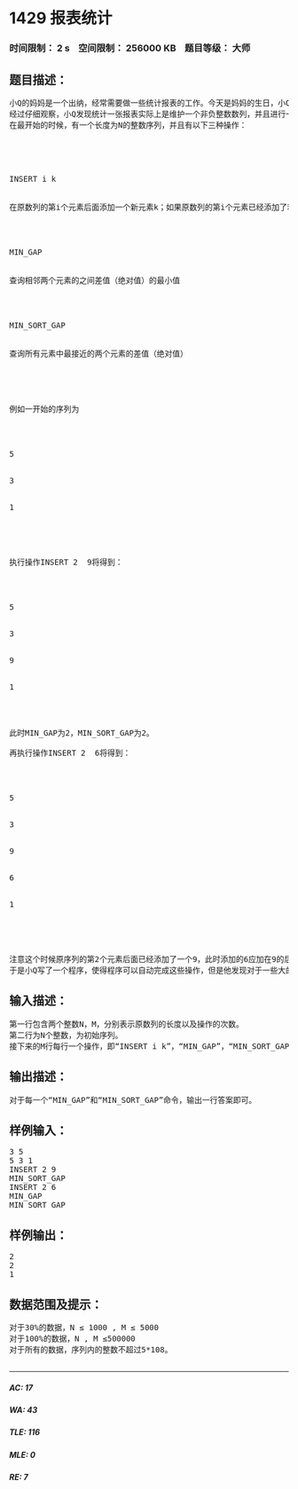 # 1429 报表统计   
### 时间限制： 2 s&nbsp;&nbsp;&nbsp;&nbsp;空间限制： 256000 KB&nbsp;&nbsp;&nbsp;&nbsp;题目等级： 大师  
## 题目描述：  

<pre>
小Q的妈妈是一个出纳，经常需要做一些统计报表的工作。今天是妈妈的生日，小Q希望可以帮妈妈分担一些工作，作为她的生日礼物之一。
经过仔细观察，小Q发现统计一张报表实际上是维护一个非负整数数列，并且进行一些查询操作。
在最开始的时候，有一个长度为N的整数序列，并且有以下三种操作：
 




INSERT i k


在原数列的第i个元素后面添加一个新元素k；如果原数列的第i个元素已经添加了若干元素，则添加在这些元素的最后（见下面的例子）




MIN_GAP


查询相邻两个元素的之间差值（绝对值）的最小值




MIN_SORT_GAP


查询所有元素中最接近的两个元素的差值（绝对值）




 
例如一开始的序列为




5


3


1




 
执行操作INSERT 2  9将得到：




5


3


9


1




此时MIN_GAP为2，MIN_SORT_GAP为2。
 
再执行操作INSERT 2  6将得到：




5


3


9


6


1




 
注意这个时候原序列的第2个元素后面已经添加了一个9，此时添加的6应加在9的后面。这个时候MIN_GAP为2，MIN_SORT_GAP为1。
于是小Q写了一个程序，使得程序可以自动完成这些操作，但是他发现对于一些大的报表他的程序运行得很慢，你能帮助他改进程序么？
</pre>
  
  
## 输入描述：  

<pre>
第一行包含两个整数N，M，分别表示原数列的长度以及操作的次数。
第二行为N个整数，为初始序列。
接下来的M行每行一个操作，即“INSERT i k”，“MIN_GAP”，“MIN_SORT_GAP”中的一种（无多余空格或者空行）。
</pre>
  
  
## 输出描述：  

<pre>
对于每一个“MIN_GAP”和“MIN_SORT_GAP”命令，输出一行答案即可。
</pre>
  
  
## 样例输入：  

<pre>
3 5
5 3 1
INSERT 2 9
MIN_SORT_GAP
INSERT 2 6
MIN_GAP
MIN_SORT_GAP
</pre>
  
  
## 样例输出：  

<pre>
2
2
1
</pre>
  
  
## 数据范围及提示：  

<pre>
对于30%的数据，N ≤ 1000 , M ≤ 5000
对于100%的数据，N , M ≤500000
对于所有的数据，序列内的整数不超过5*108。
 
</pre>
  
  
***  

##### AC: 17  
##### WA: 43  
##### TLE: 116  
##### MLE: 0  
##### RE: 7  
